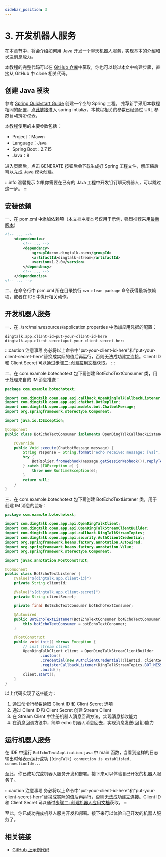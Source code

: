 ```yaml
---
sidebar_position: 3
---
```


# 3. 开发机器人服务

在本章节中，将会介绍如何用 Java 开发一个聊天机器人服务，实现基本的介绍和发送消息能力。

本教程的完整代码可以在 [GitHub 仓库](https://github.com/open-dingtalk/dingtalk-tutorial-java)中获取，你也可以跳过本文中构建步骤，直接从 GitHub 中 clone 相关代码。

## 创建 Java 模块

参考 [Spring Quickstart Guide](https://spring.io/quickstart) 创建一个空的 Spring 工程。
推荐新手采用本教程相同的配置，[点此链接](https://start.spring.io/#!type=maven-project&language=java&platformVersion=2.7.17&packaging=jar&jvmVersion=1.8&groupId=com.example&artifactId=bot-echo-text&name=bot-echo-text&description=Demo%20project%20for%20DingTalk&packageName=com.example.bot-echo-text)进入 spring intializr，本教程相关的参数已经通过 URL 参数自动携带过去。

本教程使用的主要参数包括：

* Project：Maven
* Language：Java
* Spring Boot：2.7.15
* Java：8

进入页面后，点击 GENERATE 按钮后会下载生成好 Spring 工程文件，解压缩后可以完成 Java 模块创建。

:::info 温馨提示
如果你需要在已有的 Java 工程中开发钉钉聊天机器人，可以跳过这一步。
:::

## 安装依赖

一、在 pom.xml 中添加依赖项（本文档中版本号仅用于示例，强烈推荐采用[最新版本](https://s01.oss.sonatype.org/?#nexus-search;quick~dingtalk-stream)）

```xml title="pom.xml" {4-8} showLineNumbers
<!-- ... -->
    <dependencies>
        <!-- ... -->
        <dependency>
			<groupId>com.dingtalk.open</groupId>
			<artifactId>dingtalk-stream</artifactId>
			<version>1.2.0</version>
		</dependency>
        <!-- ... -->
	</dependencies>
<!-- ... -->
```

二、在命令行中 pom.xml 所在目录执行 `mvn clean package` 命令获得最新依赖项，或者在 IDE 中执行相关动作。

## 开发机器人服务

一、在 ./src/main/resources/application.properties 中添加应用凭据的配置：
```text title="./src/main/resources/application.properties" showLineNumbers
dingtalk.app.client-id=put-your-client-id-here
dingtalk.app.client-secret=put-your-client-secret-here
```

:::caution 注意事项
务必将以上命令中"put-your-client-id-here"和"put-your-client-secret-here"替换成实际的值后再运行，否则无法成功建立连接。Client ID 和 Client Secret 可以通过[步骤二: 创建应用文档](create-bot)获取。
:::

二、在 com.example.botechotext 包下面创建 BotEchoTextConsumer 类，用于处理来自的 IM 消息推送：
```java title="BotEchoTextConsumer.java" showLineNumbers
package com.example.botechotext;

import com.dingtalk.open.app.api.callback.OpenDingTalkCallbackListener;
import com.dingtalk.open.app.api.chatbot.BotReplier;
import com.dingtalk.open.app.api.models.bot.ChatbotMessage;
import org.springframework.stereotype.Component;

import java.io.IOException;

@Component
public class BotEchoTextConsumer implements OpenDingTalkCallbackListener<ChatbotMessage, Void> {

    @Override
    public Void execute(ChatbotMessage message) {
        String response = String.format("echo received message: [%s]", message.getText().getContent().trim());
        try {
            BotReplier.fromWebhook(message.getSessionWebhook()).replyText(response);
        } catch (IOException e) {
            throw new RuntimeException(e);
        }
        return null;
    }
}
```

三、在 com.example.botechotext 包下面创建 BotEchoTextListener 类，用于创建 IM 消息的监听：

```java title="BotEchoTextListener.java" showLineNumbers
package com.example.botechotext;

import com.dingtalk.open.app.api.OpenDingTalkClient;
import com.dingtalk.open.app.api.OpenDingTalkStreamClientBuilder;
import com.dingtalk.open.app.api.callback.DingTalkStreamTopics;
import com.dingtalk.open.app.api.security.AuthClientCredential;
import org.springframework.beans.factory.annotation.Autowired;
import org.springframework.beans.factory.annotation.Value;
import org.springframework.stereotype.Component;

import javax.annotation.PostConstruct;

@Component
public class BotEchoTextListener {
    @Value("${dingtalk.app.client-id}")
    private String clientId;

    @Value("${dingtalk.app.client-secret}")
    private String clientSecret;

    private final BotEchoTextConsumer botEchoTextConsumer;

    @Autowired
    public BotEchoTextListener(BotEchoTextConsumer botEchoTextConsumer) {
        this.botEchoTextConsumer = botEchoTextConsumer;
    }

    @PostConstruct
    public void init() throws Exception {
        // init stream client
        OpenDingTalkClient client = OpenDingTalkStreamClientBuilder
                .custom()
                .credential(new AuthClientCredential(clientId, clientSecret))
                .registerCallbackListener(DingTalkStreamTopics.BOT_MESSAGE_TOPIC, botEchoTextConsumer)
                .build();
        client.start();
    }
}
```


以上代码实现了这些能力：
1. 通过命令行参数读取 Client ID 和 Client Secret 选项
2. 通过 Client ID 和 Client Secret 创建 Stream Client
3. 在 Stream Client 中注册机器人消息回调方法，实现消息接收能力
4. 在消息回调方法中，简单 echo 机器人消息回去，实现消息发送(回复)能力

## 运行机器人服务

在 IDE 中运行 `BotEchoTextApplication.java` 中 main 函数，当看到这样的日志输出时候表示运行成功 `[DingTalk] connection is established, connectionId=...`

至此，你已成功完成机器人服务开发和部署。接下来可以体验自己开发的机器人服务了。

:::caution 注意事项
务必将以上命令中"put-your-client-id-here"和"put-your-client-secret-here"替换成实际的值后再运行，否则无法成功建立连接。Client ID 和 Client Secret 可以通过[步骤二: 创建机器人应用文档](create-bot)获取。
:::

至此，你已成功完成机器人服务开发和部署。接下来可以体验自己开发的机器人服务了。

## 相关链接

* [GitHub 上示例代码](https://github.com/open-dingtalk/dingtalk-tutorial-java)
